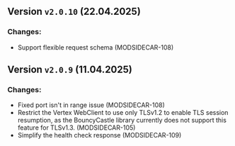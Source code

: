 ## Version `v2.0.10` (22.04.2025)
### Changes:
* Support flexible request schema (MODSIDECAR-108)

## Version `v2.0.9` (11.04.2025)
### Changes:
* Fixed port isn't in range issue (MODSIDECAR-108)
* Restrict the Vertex WebClient to use only TLSv1.2 to enable TLS session resumption, as the BouncyCastle library currently does not support this feature for TLSv1.3. (MODSIDECAR-105)
* Simplify the health check response (MODSIDECAR-109)
